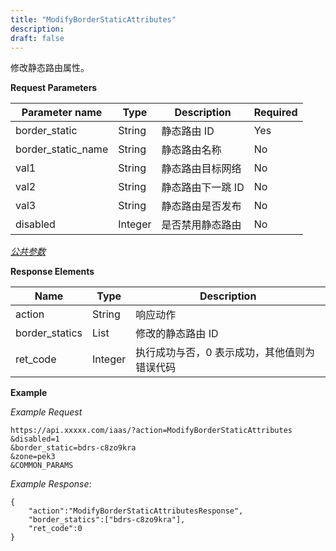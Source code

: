 ```yaml
---
title: "ModifyBorderStaticAttributes"
description: 
draft: false
---
```




修改静态路由属性。


**Request Parameters**

| Parameter name | Type | Description | Required |
| --- | --- | --- | --- |
| border_static | String | 静态路由 ID | Yes |
| border_static_name | String | 静态路由名称 | No |
| val1 | String | 静态路由目标网络 | No |
| val2 | String | 静态路由下一跳 ID | No |
| val3 | String | 静态路由是否发布 | No |
| disabled | Integer | 是否禁用静态路由 | No |

[_公共参数_](../../../parameters/)

**Response Elements**

| Name | Type | Description |
| --- | --- | --- |
| action | String | 响应动作 |
| border_statics | List | 修改的静态路由 ID |
| ret_code | Integer | 执行成功与否，0 表示成功，其他值则为错误代码 |

**Example**

_Example Request_

```
https://api.xxxxx.com/iaas/?action=ModifyBorderStaticAttributes
&disabled=1
&border_static=bdrs-c8zo9kra
&zone=pek3
&COMMON_PARAMS
```

_Example Response_:

```
{
    "action":"ModifyBorderStaticAttributesResponse",
    "border_statics":["bdrs-c8zo9kra"],
    "ret_code":0
}
```

